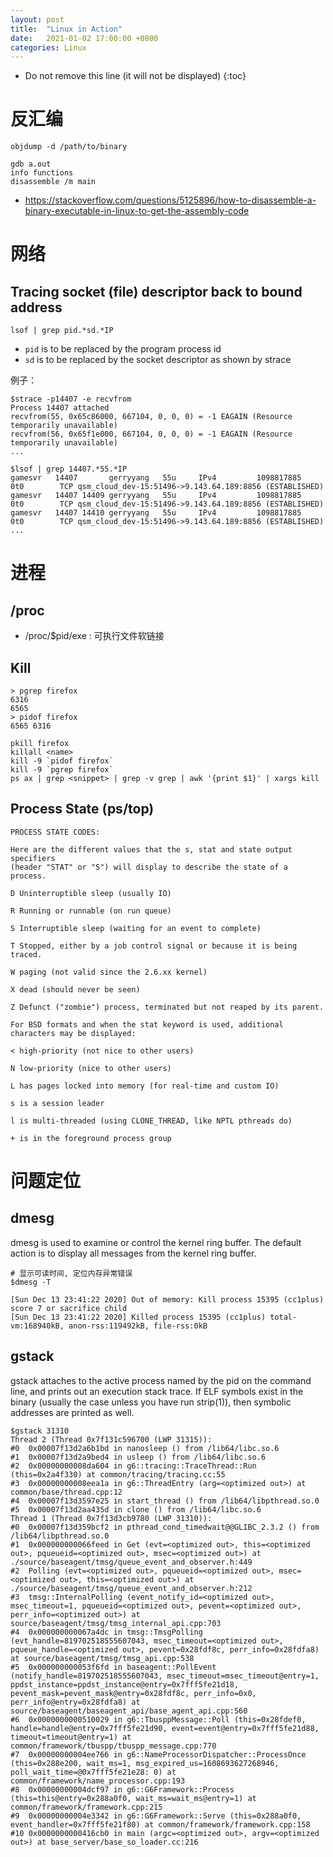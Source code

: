 ```yaml
---
layout: post
title:  "Linux in Action"
date:   2021-01-02 17:00:00 +0800
categories: Linux
---
```


* Do not remove this line (it will not be displayed)
{:toc}

# 反汇编

```
objdump -d /path/to/binary

gdb a.out
info functions
disassemble /m main
```

* https://stackoverflow.com/questions/5125896/how-to-disassemble-a-binary-executable-in-linux-to-get-the-assembly-code

# 网络

## Tracing socket (file) descriptor back to bound address

```
lsof | grep pid.*sd.*IP
```

* `pid` is to be replaced by the program process id
* `sd` is to be replaced by the socket descriptor as shown by strace

例子：

```
$strace -p14407 -e recvfrom
Process 14407 attached
recvfrom(55, 0x65c86000, 667104, 0, 0, 0) = -1 EAGAIN (Resource temporarily unavailable)
recvfrom(56, 0x65f1e000, 667104, 0, 0, 0) = -1 EAGAIN (Resource temporarily unavailable)
...

$lsof | grep 14407.*55.*IP
gamesvr   14407       gerryyang   55u     IPv4         1098817885        0t0        TCP qsm_cloud_dev-15:51496->9.143.64.189:8856 (ESTABLISHED)
gamesvr   14407 14409 gerryyang   55u     IPv4         1098817885        0t0        TCP qsm_cloud_dev-15:51496->9.143.64.189:8856 (ESTABLISHED)
gamesvr   14407 14410 gerryyang   55u     IPv4         1098817885        0t0        TCP qsm_cloud_dev-15:51496->9.143.64.189:8856 (ESTABLISHED)
...
```

# 进程

## /proc

* /proc/$pid/exe : 可执行文件软链接

## Kill

```
> pgrep firefox
6316
6565
> pidof firefox
6565 6316

pkill firefox
killall <name>
kill -9 `pidof firefox`
kill -9 `pgrep firefox`
ps ax | grep <snippet> | grep -v grep | awk '{print $1}' | xargs kill
```

## Process State (ps/top)


```
PROCESS STATE CODES:

Here are the different values that the s, stat and state output specifiers
(header "STAT" or "S") will display to describe the state of a process.

D Uninterruptible sleep (usually IO)

R Running or runnable (on run queue)

S Interruptible sleep (waiting for an event to complete)

T Stopped, either by a job control signal or because it is being traced.

W paging (not valid since the 2.6.xx kernel)

X dead (should never be seen)

Z Defunct ("zombie") process, terminated but not reaped by its parent.

For BSD formats and when the stat keyword is used, additional characters may be displayed:

< high-priority (not nice to other users)

N low-priority (nice to other users)

L has pages locked into memory (for real-time and custom IO)

s is a session leader

l is multi-threaded (using CLONE_THREAD, like NPTL pthreads do) 

+ is in the foreground process group
```

# 问题定位

## dmesg

dmesg is used to examine or control the kernel ring buffer. The default action is to display all messages from the kernel ring buffer.

```
# 显示可读时间, 定位内存异常错误
$dmesg -T

[Sun Dec 13 23:41:22 2020] Out of memory: Kill process 15395 (cc1plus) score 7 or sacrifice child
[Sun Dec 13 23:41:22 2020] Killed process 15395 (cc1plus) total-vm:168940kB, anon-rss:119492kB, file-rss:0kB
```

## gstack

gstack  attaches  to  the  active  process named by the pid on the command line, and prints out an execution stack trace.  If ELF symbols exist in the binary (usually the case unless you have run strip(1)), then symbolic addresses are printed as well.

```
$gstack 31310
Thread 2 (Thread 0x7f131c596700 (LWP 31315)):
#0  0x00007f13d2a6b1bd in nanosleep () from /lib64/libc.so.6
#1  0x00007f13d2a9bed4 in usleep () from /lib64/libc.so.6
#2  0x00000000008da604 in g6::tracing::TraceThread::Run (this=0x2a4f330) at common/tracing/tracing.cc:55
#3  0x00000000008eea1a in g6::ThreadEntry (arg=<optimized out>) at common/base/thread.cpp:12
#4  0x00007f13d3597e25 in start_thread () from /lib64/libpthread.so.0
#5  0x00007f13d2aa435d in clone () from /lib64/libc.so.6
Thread 1 (Thread 0x7f13d3cb9780 (LWP 31310)):
#0  0x00007f13d359bcf2 in pthread_cond_timedwait@@GLIBC_2.3.2 () from /lib64/libpthread.so.0
#1  0x000000000066feed in Get (evt=<optimized out>, this=<optimized out>, pqueueid=<optimized out>, msec=<optimized out>) at ./source/baseagent/tmsg/queue_event_and_observer.h:449
#2  Polling (evt=<optimized out>, pqueueid=<optimized out>, msec=<optimized out>, this=<optimized out>) at ./source/baseagent/tmsg/queue_event_and_observer.h:212
#3  tmsg::InternalPolling (event_notify_id=<optimized out>, msec_timeout=1, pqueueid=<optimized out>, pevent=<optimized out>, perr_info=<optimized out>) at source/baseagent/tmsg/tmsg_internal_api.cpp:703
#4  0x000000000067a4dc in tmsg::TmsgPolling (evt_handle=819702518555607043, msec_timeout=<optimized out>, pqueue_handle=<optimized out>, pevent=0x28fdf8c, perr_info=0x28fdfa8) at source/baseagent/tmsg/tmsg_api.cpp:538
#5  0x000000000053f6fd in baseagent::PollEvent (notify_handle=819702518555607043, msec_timeout=msec_timeout@entry=1, ppdst_instance=ppdst_instance@entry=0x7fff5fe21d18, pevent_mask=pevent_mask@entry=0x28fdf8c, perr_info=0x0, perr_info@entry=0x28fdfa8) at source/baseagent/baseagent_api/base_agent_api.cpp:560
#6  0x0000000000510029 in g6::TbusppMessage::Poll (this=0x28fdef0, handle=handle@entry=0x7fff5fe21d90, event=event@entry=0x7fff5fe21d88, timeout=timeout@entry=1) at common/framework/tbuspp/tbuspp_message.cpp:770
#7  0x00000000004ee766 in g6::NameProcessorDispatcher::ProcessOnce (this=0x288e200, wait_ms=1, msg_expired_us=1608693627268946, poll_wait_time=@0x7fff5fe21e28: 0) at common/framework/name_processor.cpp:193
#8  0x00000000004dcf97 in g6::G6Framework::Process (this=this@entry=0x288a0f0, wait_ms=wait_ms@entry=1) at common/framework/framework.cpp:215
#9  0x00000000004e3342 in g6::G6Framework::Serve (this=0x288a0f0, event_handler=0x7fff5fe21f80) at common/framework/framework.cpp:158
#10 0x0000000000416cb0 in main (argc=<optimized out>, argv=<optimized out>) at base_server/base_so_loader.cc:216
```






